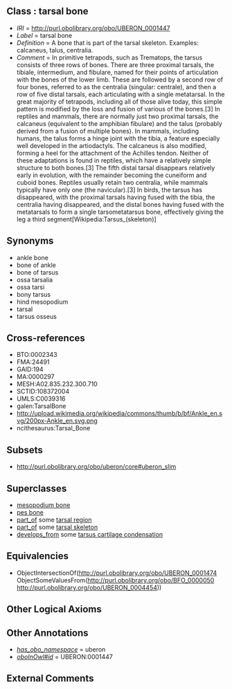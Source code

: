 
## Class : tarsal bone

 * *IRI* = http://purl.obolibrary.org/obo/UBERON_0001447
 * *Label* = tarsal bone
 * *Definition* = A bone that is part of the tarsal skeleton. Examples: calcaneus, talus, centralia.
 * *Comment* = In primitive tetrapods, such as Trematops, the tarsus consists of three rows of bones. There are three proximal tarsals, the tibiale, intermedium, and fibulare, named for their points of articulation with the bones of the lower limb. These are followed by a second row of four bones, referred to as the centralia (singular: centrale), and then a row of five distal tarsals, each articulating with a single metatarsal. In the great majority of tetrapods, including all of those alive today, this simple pattern is modified by the loss and fusion of various of the bones.[3] In reptiles and mammals, there are normally just two proximal tarsals, the calcaneus (equivalent to the amphibian fibulare) and the talus (probably derived from a fusion of multiple bones). In mammals, including humans, the talus forms a hinge joint with the tibia, a feature especially well developed in the artiodactyls. The calcaneus is also modified, forming a heel for the attachment of the Achilles tendon. Neither of these adaptations is found in reptiles, which have a relatively simple structure to both bones.[3] The fifth distal tarsal disappears relatively early in evolution, with the remainder becoming the cuneiform and cuboid bones. Reptiles usually retain two centralia, while mammals typically have only one (the navicular).[3] In birds, the tarsus has disappeared, with the proximal tarsals having fused with the tibia, the centralia having disappeared, and the distal bones having fused with the metatarsals to form a single tarsometatarsus bone, effectively giving the leg a third segment[Wikipedia:Tarsus_(skeleton)]

## Synonyms

 * ankle bone
 * bone of ankle
 * bone of tarsus
 * ossa tarsalia
 * ossa tarsi
 * bony tarsus
 * hind mesopodium
 * tarsal
 * tarsus osseus

## Cross-references

 * BTO:0002343
 * FMA:24491
 * GAID:194
 * MA:0000297
 * MESH:A02.835.232.300.710
 * SCTID:108372004
 * UMLS:C0039316
 * galen:TarsalBone
 * http://upload.wikimedia.org/wikipedia/commons/thumb/b/bf/Ankle_en.svg/200px-Ankle_en.svg.png
 * ncithesaurus:Tarsal_Bone

## Subsets

 * http://purl.obolibrary.org/obo/uberon/core#uberon_slim

## Superclasses

 * [mesopodium bone](../../UBERON/56/UBERON_0003656.md)
 * [pes bone](../../UBERON/99/UBERON_0005899.md)
 * [part_of](../../BFO/50/BFO_0000050.md) some [tarsal region](../../UBERON/54/UBERON_0004454.md)
 * [part_of](../../BFO/50/BFO_0000050.md) some [tarsal skeleton](../../UBERON/79/UBERON_0009879.md)
 * [develops_from](../../RO/02/RO_0002202.md) some [tarsus cartilage condensation](../../UBERON/41/UBERON_0010541.md)

## Equivalencies

 * ObjectIntersectionOf(<http://purl.obolibrary.org/obo/UBERON_0001474> ObjectSomeValuesFrom(<http://purl.obolibrary.org/obo/BFO_0000050> <http://purl.obolibrary.org/obo/UBERON_0004454>))

## Other Logical Axioms


## Other Annotations

 * *[has_obo_namespace](../../ce/oboInOwl#hasOBONamespace.md)* = uberon
 * *[oboInOwl#id](../../id/oboInOwl#id.md)* = UBERON:0001447

## External Comments

